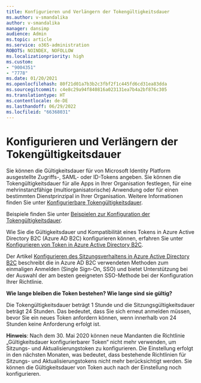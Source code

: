```yaml
---
title: Konfigurieren und Verlängern der Tokengültigkeitsdauer
ms.author: v-smandalika
author: v-smandalika
manager: dansimp
audience: Admin
ms.topic: article
ms.service: o365-administration
ROBOTS: NOINDEX, NOFOLLOW
ms.localizationpriority: high
ms.custom:
- "9004351"
- "7778"
ms.date: 01/20/2021
ms.openlocfilehash: 80f21d01a7b3b2c3fbf2f1c445fd6cd31ea83dda
ms.sourcegitcommit: c4e8c29a94f840816a023131ea7b4a2bf876c305
ms.translationtype: HT
ms.contentlocale: de-DE
ms.lasthandoff: 06/29/2022
ms.locfileid: "66368031"
---
```

# <a name="configure-and-extend-token-lifetimes"></a>Konfigurieren und Verlängern der Tokengültigkeitsdauer

Sie können die Gültigkeitsdauer für von Microsoft Identity Platform ausgestellte Zugriffs-, SAML- oder ID-Tokens angeben. Sie können die Tokengültigkeitsdauer für alle Apps in Ihrer Organisation festlegen, für eine mehrinstanzfähige (multiorganisatorische) Anwendung oder für einen bestimmten Dienstprinzipal in Ihrer Organisation. Weitere Informationen finden Sie unter [Konfigurierbare Tokengültigkeitsdauer](https://docs.microsoft.com/azure/active-directory/develop/active-directory-configurable-token-lifetimes).

Beispiele finden Sie unter [Beispielen zur Konfiguration der Tokengültigkeitsdauer](https://docs.microsoft.com/azure/active-directory/develop/configure-token-lifetimes).

Wie Sie die Gültigkeitsdauer und Kompatibilität eines Tokens in Azure Active Directory B2C (Azure AD B2C) konfigurieren können, erfahren Sie unter [Konfigurieren von Token in Azure Active Directory B2C](https://docs.microsoft.com/azure/active-directory-b2c/configure-tokens?pivots=b2c-user-flow).

Der Artikel [Konfigurieren des Sitzungsverhaltens in Azure Active Directory B2C](https://docs.microsoft.com/azure/active-directory-b2c/session-behavior?pivots=b2c-user-flow) beschreibt die in Azure AD B2C verwendeten Methoden zum einmaligen Anmelden (Single Sign-On, SSO) und bietet Unterstützung bei der Auswahl der am besten geeigneten SSO-Methode bei der Konfiguration Ihrer Richtlinie.

**Wie lange bleiben die Token bestehen? Wie lange sind sie gültig?**

Die Tokengültigkeitsdauer beträgt 1 Stunde und die Sitzungsgültigkeitsdauer beträgt 24 Stunden. Das bedeutet, dass Sie sich erneut anmelden müssen, bevor Sie ein neues Token anfordern können, wenn innerhalb von 24 Stunden keine Anforderung erfolgt ist.

**Hinweis**: Nach dem 30. Mai 2020 können neue Mandanten die Richtlinie „Gültigkeitsdauer konfigurierbarer Token“ nicht mehr verwenden, um Sitzungs- und Aktualisierungstoken zu konfigurieren. Die Einstellung erfolgt in den nächsten Monaten, was bedeutet, dass bestehende Richtlinien für Sitzungs- und Aktualisierungstokens nicht mehr berücksichtigt werden. Sie können die Gültigkeitsdauer von Token auch nach der Einstellung noch konfigurieren.






